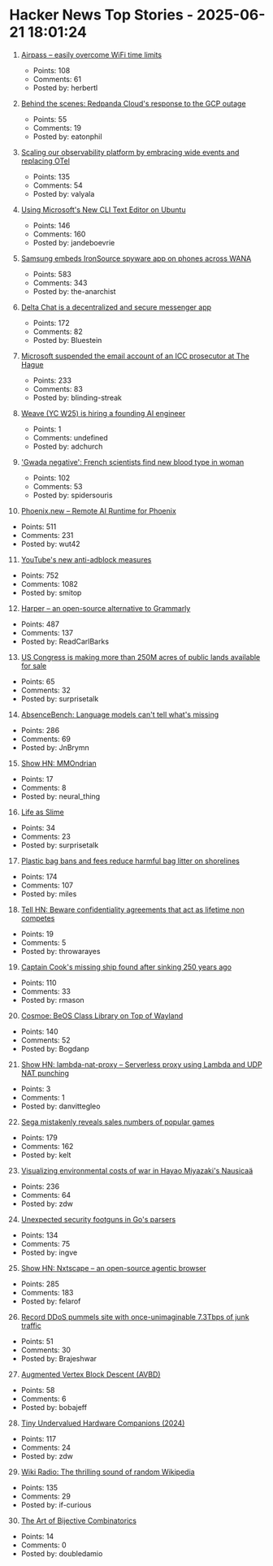 # Hacker News Top Stories - 2025-06-21 18:01:24

1. [Airpass – easily overcome WiFi time limits](https://airpass.tiagoalves.me/)
   - Points: 108
   - Comments: 61
   - Posted by: herbertl

2. [Behind the scenes: Redpanda Cloud's response to the GCP outage](https://www.redpanda.com/blog/gcp-outage-june-redpanda-cloud)
   - Points: 55
   - Comments: 19
   - Posted by: eatonphil

3. [Scaling our observability platform by embracing wide events and replacing OTel](https://clickhouse.com/blog/scaling-observability-beyond-100pb-wide-events-replacing-otel)
   - Points: 135
   - Comments: 54
   - Posted by: valyala

4. [Using Microsoft's New CLI Text Editor on Ubuntu](https://www.omgubuntu.co.uk/2025/06/microsoft-edit-text-editor-ubuntu)
   - Points: 146
   - Comments: 160
   - Posted by: jandeboevrie

5. [Samsung embeds IronSource spyware app on phones across WANA](https://smex.org/open-letter-to-samsung-end-forced-israeli-app-installations-in-the-wana-region/)
   - Points: 583
   - Comments: 343
   - Posted by: the-anarchist

6. [Delta Chat is a decentralized and secure messenger app](https://delta.chat/en/)
   - Points: 172
   - Comments: 82
   - Posted by: Bluestein

7. [Microsoft suspended the email account of an ICC prosecutor at The Hague](https://www.nytimes.com/2025/06/20/technology/us-tech-europe-microsoft-trump-icc.html)
   - Points: 233
   - Comments: 83
   - Posted by: blinding-streak

8. [Weave (YC W25) is hiring a founding AI engineer](https://www.ycombinator.com/companies/weave-3/jobs/SqFnIFE-founding-ai-engineer)
   - Points: 1
   - Comments: undefined
   - Posted by: adchurch

9. ['Gwada negative': French scientists find new blood type in woman](https://www.lemonde.fr/en/science/article/2025/06/21/gwada-negative-french-scientists-find-new-blood-type-in-woman_6742577_10.html)
   - Points: 102
   - Comments: 53
   - Posted by: spidersouris

10. [Phoenix.new – Remote AI Runtime for Phoenix](https://fly.io/blog/phoenix-new-the-remote-ai-runtime/)
   - Points: 511
   - Comments: 231
   - Posted by: wut42

11. [YouTube's new anti-adblock measures](https://iter.ca/post/yt-adblock/)
   - Points: 752
   - Comments: 1082
   - Posted by: smitop

12. [Harper – an open-source alternative to Grammarly](https://writewithharper.com)
   - Points: 487
   - Comments: 137
   - Posted by: ReadCarlBarks

13. [US Congress is making more than 250M acres of public lands available for sale](https://www.wilderness.org/articles/blog/congress-making-more-250-million-acres-public-lands-available-sale)
   - Points: 65
   - Comments: 32
   - Posted by: surprisetalk

14. [AbsenceBench: Language models can't tell what's missing](https://arxiv.org/abs/2506.11440)
   - Points: 286
   - Comments: 69
   - Posted by: JnBrymn

15. [Show HN: MMOndrian](https://mmondrian.com/)
   - Points: 17
   - Comments: 8
   - Posted by: neural_thing

16. [Life as Slime](https://www.asimov.press/p/slime)
   - Points: 34
   - Comments: 23
   - Posted by: surprisetalk

17. [Plastic bag bans and fees reduce harmful bag litter on shorelines](https://www.science.org/doi/10.1126/science.adp9274)
   - Points: 174
   - Comments: 107
   - Posted by: miles

18. [Tell HN: Beware confidentiality agreements that act as lifetime non competes](undefined)
   - Points: 19
   - Comments: 5
   - Posted by: throwarayes

19. [Captain Cook's missing ship found after sinking 250 years ago](https://www.independent.co.uk/news/science/captain-cook-missing-ship-found-hms-endeavour-b2771322.html)
   - Points: 110
   - Comments: 33
   - Posted by: rmason

20. [Cosmoe: BeOS Class Library on Top of Wayland](https://cosmoe.org/index.html)
   - Points: 140
   - Comments: 52
   - Posted by: Bogdanp

21. [Show HN: lambda-nat-proxy – Serverless proxy using Lambda and UDP NAT punching](https://github.com/dan-v/lambda-nat-proxy)
   - Points: 3
   - Comments: 1
   - Posted by: danvittegleo

22. [Sega mistakenly reveals sales numbers of popular games](https://www.gematsu.com/2025/06/sega-mistakenly-reveals-sales-numbers-for-like-a-dragon-infinite-wealth-persona-3-reload-shin-megami-tensei-v-and-more)
   - Points: 179
   - Comments: 162
   - Posted by: kelt

23. [Visualizing environmental costs of war in Hayao Miyazaki's Nausicaä](https://jgeekstudies.org/2025/06/20/wilted-lands-and-wounded-worlds-visualizing-environmental-costs-of-war-in-hayao-miyazakis-nausicaa-of-the-valley-of-the-wind/)
   - Points: 236
   - Comments: 64
   - Posted by: zdw

24. [Unexpected security footguns in Go's parsers](https://blog.trailofbits.com/2025/06/17/unexpected-security-footguns-in-gos-parsers/)
   - Points: 134
   - Comments: 75
   - Posted by: ingve

25. [Show HN: Nxtscape – an open-source agentic browser](https://github.com/nxtscape/nxtscape)
   - Points: 285
   - Comments: 183
   - Posted by: felarof

26. [Record DDoS pummels site with once-unimaginable 7.3Tbps of junk traffic](https://arstechnica.com/security/2025/06/record-ddos-pummels-site-with-once-unimaginable-7-3tbps-of-junk-traffic/)
   - Points: 51
   - Comments: 30
   - Posted by: Brajeshwar

27. [Augmented Vertex Block Descent (AVBD)](https://graphics.cs.utah.edu/research/projects/avbd/)
   - Points: 58
   - Comments: 6
   - Posted by: bobajeff

28. [Tiny Undervalued Hardware Companions (2024)](https://vermaden.wordpress.com/2024/03/21/tiny-undervalued-hardware-companions/)
   - Points: 117
   - Comments: 24
   - Posted by: zdw

29. [Wiki Radio: The thrilling sound of random Wikipedia](https://www.monkeon.co.uk/wikiradio/)
   - Points: 135
   - Comments: 29
   - Posted by: if-curious

30. [The Art of Bijective Combinatorics](https://www.viennot.org/abjc.html)
   - Points: 14
   - Comments: 0
   - Posted by: doubledamio

